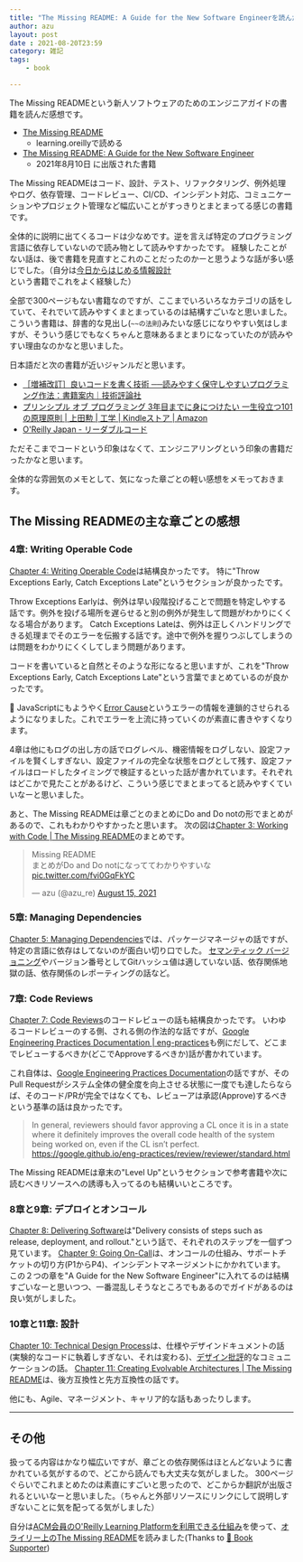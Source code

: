 ```yaml
---
title: "The Missing README: A Guide for the New Software Engineerを読んだ"
author: azu
layout: post
date : 2021-08-20T23:59
category: 雑記
tags:
    - book

---
```


The Missing READMEという新人ソフトウェアのためのエンジニアガイドの書籍を読んだ感想です。

- [The Missing README](https://learning.oreilly.com/library/view/the-missing-readme/9781098129064/)
  - learning.oreillyで読める
- [The Missing README: A Guide for the New Software Engineer](https://themissingreadme.com/)
  - 2021年8月10日 に出版された書籍

The Missing READMEはコード、設計、テスト、リファクタリング、例外処理やログ、依存管理、コードレビュー、CI/CD、インシデント対応、コミュニケーションやプロジェクト管理など幅広いことがすっきりとまとまってる感じの書籍です。

全体的に説明に出てくるコードは少なめです。逆を言えば特定のプログラミング言語に依存していないので読み物として読みやすかったです。
経験したことがない話は、後で書籍を見直すとこれのことだったのかーと思うような話が多い感じでした。（自分は[今日からはじめる情報設計](https://www.amazon.co.jp/dp/B07JPJWX45/)という書籍でこれをよく経験した）

全部で300ページもない書籍なのですが、ここまでいろいろなカテゴリの話をしていて、それでいて読みやすくまとまっているのは結構すごいなと思いました。
こういう書籍は、辞書的な見出し(`~~の法則`)みたいな感じになりやすい気はしますが、そういう感じでもなくちゃんと意味あるまとまりになっていたのが読みやすい理由なのかなと思いました。

日本語だと次の書籍が近いジャンルだと思います。

- [［増補改訂］良いコードを書く技術 ──読みやすく保守しやすいプログラミング作法：書籍案内｜技術評論社](https://gihyo.jp/book/2021/978-4-297-12048-1)
- [プリンシプル オブ プログラミング 3年目までに身につけたい 一生役立つ101の原理原則 | 上田勲 | 工学 | Kindleストア | Amazon](https://www.amazon.co.jp/dp/B071V7MY82/)
- [O'Reilly Japan - リーダブルコード](https://www.oreilly.co.jp/books/9784873115658/)

ただそこまでコードという印象はなくて、エンジニアリングという印象の書籍だったかなと思います。

全体的な雰囲気のメモとして、気になった章ごとの軽い感想をメモっておきます。

## The Missing READMEの主な章ごとの感想

### 4章: Writing Operable Code

[Chapter 4: Writing Operable Code](https://learning.oreilly.com/library/view/the-missing-readme/9781098129064/c04.xhtml)は結構良かったです。
特に"Throw Exceptions Early, Catch Exceptions Late"というセクションが良かったです。

Throw Exceptions Earlyは、例外は早い段階投げることで問題を特定しやする話です。例外を投げる場所を遅らせると別の例外が発生して問題がわかりにくくなる場合があります。
Catch Exceptions Lateは、例外は正しくハンドリングできる処理までそのエラーを伝搬する話です。途中で例外を握りつぶしてしまうのは問題をわかりにくくしてしまう問題があります。

コードを書いていると自然とそのような形になると思いますが、これを"Throw Exceptions Early, Catch Exceptions Late"という言葉でまとめているのが良かったです。

📝 JavaScriptにもようやく[Error Cause](https://github.com/tc39/proposal-error-cause)というエラーの情報を連鎖的させられるようになりました。これでエラーを上流に持っていくのが素直に書きやすくなります。

4章は他にもログの出し方の話でログレベル、機密情報をログしない、設定ファイルを賢くしすぎない、設定ファイルの完全な状態をログとして残す、設定ファイルはロードしたタイミングで検証するといった話が書かれています。それぞれはどこかで見たことがあるけど、こういう感じでまとまってると読みやすくていいなーと思いました。

あと、The Missing READMEは章ごとのまとめにDo and Do notの形でまとめがあるので、これもわかりやすかったと思います。
次の図は[Chapter 3: Working with Code | The Missing README](https://learning.oreilly.com/library/view/the-missing-readme/9781098129064/c03.xhtml)のまとめです。

<blockquote class="twitter-tweet"><p lang="ja" dir="ltr">Missing README<br>まとめがDo and Do notになっててわかりやすいな <a href="https://t.co/fvi0GqFkYC">pic.twitter.com/fvi0GqFkYC</a></p>&mdash; azu (@azu_re) <a href="https://twitter.com/azu_re/status/1426762514369441793?ref_src=twsrc%5Etfw">August 15, 2021</a></blockquote>

<script async src="https://platform.twitter.com/widgets.js" charset="utf-8"></script> 

### 5章: Managing Dependencies

[Chapter 5: Managing Dependencies](https://learning.oreilly.com/library/view/the-missing-readme/9781098129064/c05.xhtml)では、パッケージマネージャの話ですが、特定の言語に依存はしてないのが面白い切り口でした。
[セマンティック バージョニング](https://semver.org/lang/ja/)やバージョン番号としてGitハッシュ値は適していない話、依存関係地獄の話、依存関係のレポーティングの話など。

### 7章: Code Reviews

[Chapter 7: Code Reviews](https://learning.oreilly.com/library/view/the-missing-readme/9781098129064/c07.xhtml)のコードレビューの話も結構良かったです。
いわゆるコードレビューのする側、される側の作法的な話ですが、[Google Engineering Practices Documentation | eng-practices](https://google.github.io/eng-practices/)も例にだして、どこまでレビューするべきか(どこでApproveするべきか)話が書かれています。

これ自体は、[Google Engineering Practices Documentation](https://google.github.io/eng-practices/)の話ですが、そのPull Requestがシステム全体の健全度を向上させる状態に一度でも達したらならば、そのコード/PRが完全ではなくても、レビューアは承認(Approve)するべきという基準の話は良かったです。

> In general, reviewers should favor approving a CL once it is in a state where it definitely improves the overall code health of the system being worked on, even if the CL isn’t perfect.
> https://google.github.io/eng-practices/review/reviewer/standard.html

The Missing READMEは章末の"Level Up"というセクションで参考書籍や次に読むべきリソースへの誘導も入ってるのも結構いいところです。

### 8章と9章: デプロイとオンコール

[Chapter 8: Delivering Software](https://learning.oreilly.com/library/view/the-missing-readme/9781098129064/c08.xhtml)は"Delivery consists of steps such as release, deployment, and rollout."という話で、それぞれのステップを一個ずつ見ています。
[Chapter 9: Going On-Call](https://learning.oreilly.com/library/view/the-missing-readme/9781098129064/c09.xhtml)は、オンコールの仕組み、サポートチケットの切り方(P1からP4)、インシデントマネージメントにかかれています。
この２つの章を"A Guide for the New Software Engineer"に入れてるのは結構すごいなーと思いつつ、一番混乱しそうなところでもあるのでガイドがあるのは良い気がしました。

### 10章と11章: 設計

[Chapter 10: Technical Design Process](https://learning.oreilly.com/library/view/the-missing-readme/9781098129064/c10.xhtml)は、仕様やデザインドキュメントの話(実験的なコードに執着しすぎない、それは変わる)、[デザイン批評](https://www.amazon.co.jp/dp/B01J2OEYLU/)的なコミュニケーションの話。
[Chapter 11: Creating Evolvable Architectures | The Missing README](https://learning.oreilly.com/library/view/the-missing-readme/9781098129064/c11.xhtml)は、後方互換性と先方互換性の話です。

他にも、Agile、マネージメント、キャリア的な話もあったりします。

---

## その他

扱ってる内容はかなり幅広いですが、章ごとの依存関係はほとんどないように書かれている気がするので、どこから読んでも大丈夫な気がしました。
300ページぐらいでこれまとめたのは素直にすごいと思ったので、どこからか翻訳が出版されるといいなーと思いました。（ちゃんと外部リソースにリンクにして説明しすぎないことに気を配ってる気がしました）

自分は[ACM会員のO'Reilly Learning Platformを利用できる仕組み](https://learning.acm.org/e-learning/oreilly)を使って、[オライリー上のThe Missing README](https://learning.oreilly.com/library/view/the-missing-readme/9781098129064/)を読みました(Thanks to [📖 Book Supporter](https://github.com/sponsors/azu))
